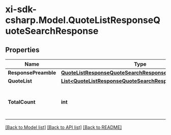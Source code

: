 # xi-sdk-csharp.Model.QuoteListResponseQuoteSearchResponse

## Properties

Name | Type | Description | Notes
------------ | ------------- | ------------- | -------------
**ResponsePreamble** | [**QuoteListResponseQuoteSearchResponseResponsePreamble**](QuoteListResponseQuoteSearchResponseResponsePreamble.md) |  | [optional] 
**QuoteList** | [**List&lt;QuoteListResponseQuoteSearchResponseQuoteListInner&gt;**](QuoteListResponseQuoteSearchResponseQuoteListInner.md) |  | [optional] 
**TotalCount** | **int** | Total count of quotes retrieved in the request response. | [optional] 

[[Back to Model list]](../README.md#documentation-for-models) [[Back to API list]](../README.md#documentation-for-api-endpoints) [[Back to README]](../README.md)

